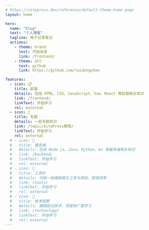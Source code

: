 ```yaml
---
# https://vitepress.dev/reference/default-theme-home-page
layout: home

hero:
  name: "blog"
  text: "个人博客"
  tagline: 用于记录笔记
  actions:
    - theme: brand
      text: 开始阅读
      link: /frontend/
    - theme: alt
      text: github
      link: https://github.com/laidongzhen

features:
  - icon: 📋
    title: 前端
    details: 包括 HTML、CSS、JavaScript、Vue、React 等前端相关知识
    link: /frontend/
    linkText: 开始学习
    rel: external
  - icon: 💬
    title: 专题
    details: 一些专题知识
    link: /topic/VitePress教程/
    linkText: 开始学习
    rel: external
  # - icon: 💬
  #   title: 服务端
  #   details: 包括 Node.js、Java、Python、Go 等服务端相关知识
  #   link: /backend/
  #   linkText: 开始学习
  #   rel: external
  # - icon: 🔧
  #   title: 工具栏
  #   details: 归纳一些编程相关工具与网站，提高效率
  #   link: /tools/
  #   linkText: 开始学习
  #   rel: external
  # - icon: 🌱
  #   title: 技术视野
  #   details: 跟随前沿技术，深度和广度学习
  #   link: /technology/
  #   linkText: 开始学习
  #   rel: external
---
```


